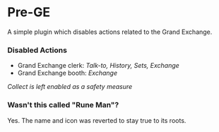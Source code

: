 # Pre-GE
A simple plugin which disables actions related to the Grand Exchange.
### Disabled Actions
- Grand Exchange clerk: *Talk-to, History, Sets, Exchange*
- Grand Exchange booth: *Exchange*

*Collect is left enabled as a safety measure*

### Wasn't this called "Rune Man"?
Yes. The name and icon was reverted to stay true to its roots.


